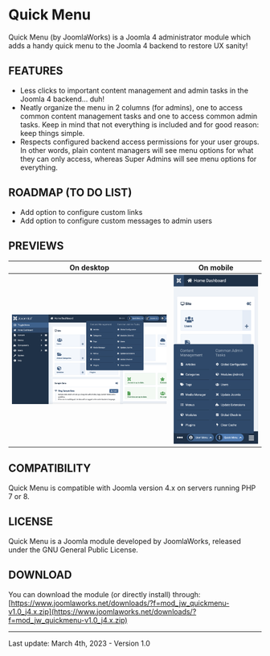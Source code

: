 Quick Menu
=========

Quick Menu (by JoomlaWorks) is a Joomla 4 administrator module which adds a handy quick menu to the Joomla 4 backend to restore UX sanity!

## FEATURES
- Less clicks to important content management and admin tasks in the Joomla 4 backend... duh!
- Neatly organize the menu in 2 columns (for admins), one to access common content management tasks and one to access common admin tasks. Keep in mind that not everything is included and for good reason: keep things simple.
- Respects configured backend access permissions for your user groups. In other words, plain content managers will see menu options for what they can only access, whereas Super Admins will see menu options for everything.

## ROADMAP (TO DO LIST)
- Add option to configure custom links
- Add option to configure custom messages to admin users

## PREVIEWS
| On desktop    | On mobile     |
| ------------- | ------------- |
| ![Quick Menu on Joomla 4 desktop](/media/mod_jw_quickmenu/previews/quick_menu_1.0_desktop.png) | ![Quick Menu on Joomla 4 mobile](/media/mod_jw_quickmenu/previews/quick_menu_1.0_mobile.png) |

## COMPATIBILITY
Quick Menu is compatible with Joomla version 4.x on servers running PHP 7 or 8.

## LICENSE
Quick Menu is a Joomla module developed by JoomlaWorks, released under the GNU General Public License.

## DOWNLOAD
You can download the module (or directly install) through: [https://www.joomlaworks.net/downloads/?f=mod_jw_quickmenu-v1.0_j4.x.zip](https://www.joomlaworks.net/downloads/?f=mod_jw_quickmenu-v1.0_j4.x.zip)

---

Last update: March 4th, 2023 - Version 1.0
